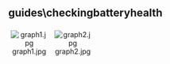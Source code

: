 ## guides\checkingbatteryhealth
<div class="col" style="display: inline-block; width: 16.66%; padding: 5px; box-sizing: border-box; text-align: center;">
<img src="https://media.evkx.net/multimedia/guides/checkingbatteryhealth/graph1_xst.jpg" class="img-thumbnail" alt="graph1.jpg">
graph1.jpg
</div>
<div class="col" style="display: inline-block; width: 16.66%; padding: 5px; box-sizing: border-box; text-align: center;">
<img src="https://media.evkx.net/multimedia/guides/checkingbatteryhealth/graph2_xst.jpg" class="img-thumbnail" alt="graph2.jpg">
graph2.jpg
</div>
